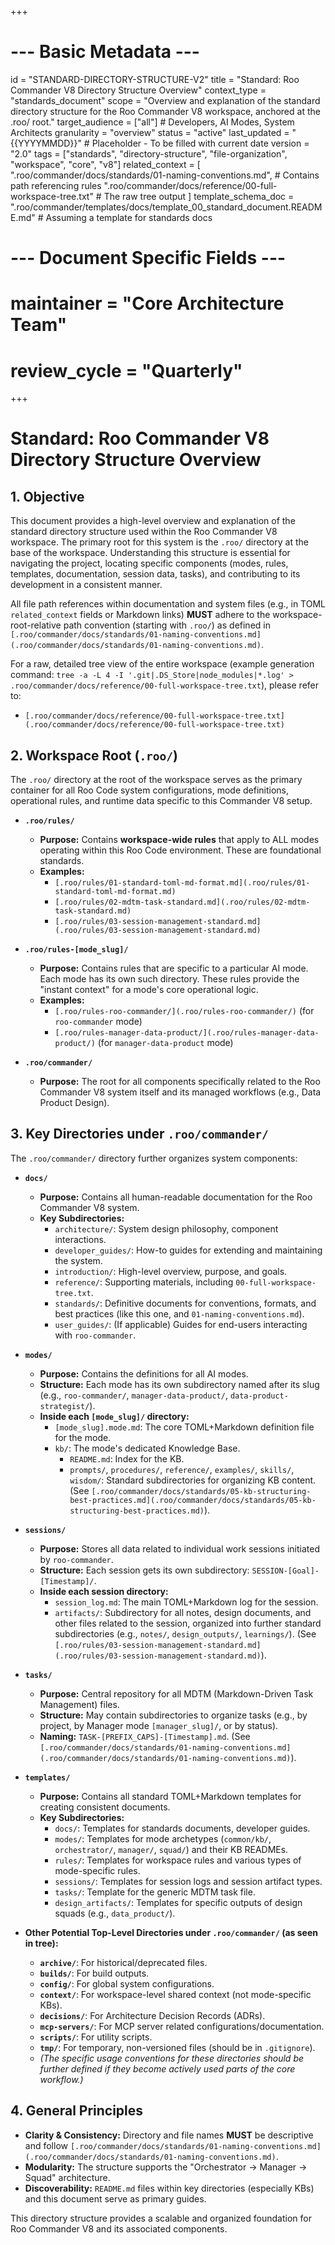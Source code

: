 +++
# --- Basic Metadata ---
id = "STANDARD-DIRECTORY-STRUCTURE-V2"
title = "Standard: Roo Commander V8 Directory Structure Overview"
context_type = "standards_document"
scope = "Overview and explanation of the standard directory structure for the Roo Commander V8 workspace, anchored at the .roo/ root."
target_audience = ["all"] # Developers, AI Modes, System Architects
granularity = "overview"
status = "active"
last_updated = "{{YYYYMMDD}}" # Placeholder - To be filled with current date
version = "2.0"
tags = ["standards", "directory-structure", "file-organization", "workspace", "core", "v8"]
related_context = [
    ".roo/commander/docs/standards/01-naming-conventions.md", # Contains path referencing rules
    ".roo/commander/docs/reference/00-full-workspace-tree.txt" # The raw tree output
]
template_schema_doc = ".roo/commander/templates/docs/template_00_standard_document.README.md" # Assuming a template for standards docs
# --- Document Specific Fields ---
# maintainer = "Core Architecture Team"
# review_cycle = "Quarterly"
+++

# Standard: Roo Commander V8 Directory Structure Overview

## 1. Objective

This document provides a high-level overview and explanation of the standard directory structure used within the Roo Commander V8 workspace. The primary root for this system is the `.roo/` directory at the base of the workspace. Understanding this structure is essential for navigating the project, locating specific components (modes, rules, templates, documentation, session data, tasks), and contributing to its development in a consistent manner.

All file path references within documentation and system files (e.g., in TOML `related_context` fields or Markdown links) **MUST** adhere to the workspace-root-relative path convention (starting with `.roo/`) as defined in `[.roo/commander/docs/standards/01-naming-conventions.md](.roo/commander/docs/standards/01-naming-conventions.md)`.

For a raw, detailed tree view of the entire workspace (example generation command: `tree -a -L 4 -I '.git|.DS_Store|node_modules|*.log' > .roo/commander/docs/reference/00-full-workspace-tree.txt`), please refer to:
*   `[.roo/commander/docs/reference/00-full-workspace-tree.txt](.roo/commander/docs/reference/00-full-workspace-tree.txt)`

## 2. Workspace Root (`.roo/`)

The `.roo/` directory at the root of the workspace serves as the primary container for all Roo Code system configurations, mode definitions, operational rules, and runtime data specific to this Commander V8 setup.

*   **`.roo/rules/`**
    *   **Purpose:** Contains **workspace-wide rules** that apply to ALL modes operating within this Roo Code environment. These are foundational standards.
    *   **Examples:**
        *   `[.roo/rules/01-standard-toml-md-format.md](.roo/rules/01-standard-toml-md-format.md)`
        *   `[.roo/rules/02-mdtm-task-standard.md](.roo/rules/02-mdtm-task-standard.md)`
        *   `[.roo/rules/03-session-management-standard.md](.roo/rules/03-session-management-standard.md)`

*   **`.roo/rules-[mode_slug]/`**
    *   **Purpose:** Contains rules that are specific to a particular AI mode. Each mode has its own such directory. These rules provide the "instant context" for a mode's core operational logic.
    *   **Examples:**
        *   `[.roo/rules-roo-commander/](.roo/rules-roo-commander/)` (for `roo-commander` mode)
        *   `[.roo/rules-manager-data-product/](.roo/rules-manager-data-product/)` (for `manager-data-product` mode)

*   **`.roo/commander/`**
    *   **Purpose:** The root for all components specifically related to the Roo Commander V8 system itself and its managed workflows (e.g., Data Product Design).

## 3. Key Directories under `.roo/commander/`

The `.roo/commander/` directory further organizes system components:

*   **`docs/`**
    *   **Purpose:** Contains all human-readable documentation for the Roo Commander V8 system.
    *   **Key Subdirectories:**
        *   `architecture/`: System design philosophy, component interactions.
        *   `developer_guides/`: How-to guides for extending and maintaining the system.
        *   `introduction/`: High-level overview, purpose, and goals.
        *   `reference/`: Supporting materials, including `00-full-workspace-tree.txt`.
        *   `standards/`: Definitive documents for conventions, formats, and best practices (like this one, and `01-naming-conventions.md`).
        *   `user_guides/`: (If applicable) Guides for end-users interacting with `roo-commander`.

*   **`modes/`**
    *   **Purpose:** Contains the definitions for all AI modes.
    *   **Structure:** Each mode has its own subdirectory named after its slug (e.g., `roo-commander/`, `manager-data-product/`, `data-product-strategist/`).
    *   **Inside each `[mode_slug]/` directory:**
        *   `[mode_slug].mode.md`: The core TOML+Markdown definition file for the mode.
        *   `kb/`: The mode's dedicated Knowledge Base.
            *   `README.md`: Index for the KB.
            *   `prompts/`, `procedures/`, `reference/`, `examples/`, `skills/`, `wisdom/`: Standard subdirectories for organizing KB content. (See `[.roo/commander/docs/standards/05-kb-structuring-best-practices.md](.roo/commander/docs/standards/05-kb-structuring-best-practices.md)`).

*   **`sessions/`**
    *   **Purpose:** Stores all data related to individual work sessions initiated by `roo-commander`.
    *   **Structure:** Each session gets its own subdirectory: `SESSION-[Goal]-[Timestamp]/`.
    *   **Inside each session directory:**
        *   `session_log.md`: The main TOML+Markdown log for the session.
        *   `artifacts/`: Subdirectory for all notes, design documents, and other files related to the session, organized into further standard subdirectories (e.g., `notes/`, `design_outputs/`, `learnings/`). (See `[.roo/rules/03-session-management-standard.md](.roo/rules/03-session-management-standard.md)`).

*   **`tasks/`**
    *   **Purpose:** Central repository for all MDTM (Markdown-Driven Task Management) files.
    *   **Structure:** May contain subdirectories to organize tasks (e.g., by project, by Manager mode `[manager_slug]/`, or by status).
    *   **Naming:** `TASK-[PREFIX_CAPS]-[Timestamp].md`. (See `[.roo/commander/docs/standards/01-naming-conventions.md](.roo/commander/docs/standards/01-naming-conventions.md)`).

*   **`templates/`**
    *   **Purpose:** Contains all standard TOML+Markdown templates for creating consistent documents.
    *   **Key Subdirectories:**
        *   `docs/`: Templates for standards documents, developer guides.
        *   `modes/`: Templates for mode archetypes (`common/kb/`, `orchestrator/`, `manager/`, `squad/`) and their KB READMEs.
        *   `rules/`: Templates for workspace rules and various types of mode-specific rules.
        *   `sessions/`: Templates for session logs and session artifact types.
        *   `tasks/`: Template for the generic MDTM task file.
        *   `design_artifacts/`: Templates for specific outputs of design squads (e.g., `data_product/`).

*   **Other Potential Top-Level Directories under `.roo/commander/` (as seen in tree):**
    *   **`archive/`**: For historical/deprecated files.
    *   **`builds/`**: For build outputs.
    *   **`config/`**: For global system configurations.
    *   **`context/`**: For workspace-level shared context (not mode-specific KBs).
    *   **`decisions/`**: For Architecture Decision Records (ADRs).
    *   **`mcp-servers/`**: For MCP server related configurations/documentation.
    *   **`scripts/`**: For utility scripts.
    *   **`tmp/`**: For temporary, non-versioned files (should be in `.gitignore`).
    *   *(The specific usage conventions for these directories should be further defined if they become actively used parts of the core workflow.)*

## 4. General Principles

*   **Clarity & Consistency:** Directory and file names **MUST** be descriptive and follow `[.roo/commander/docs/standards/01-naming-conventions.md](.roo/commander/docs/standards/01-naming-conventions.md)`.
*   **Modularity:** The structure supports the "Orchestrator -> Manager -> Squad" architecture.
*   **Discoverability:** `README.md` files within key directories (especially KBs) and this document serve as primary guides.

This directory structure provides a scalable and organized foundation for Roo Commander V8 and its associated components.